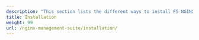 ```yaml
---
description: "This section lists the different ways to install F5 NGINX Management Suite, including NGINX Instance Manager."
title: Installation
weight: 99
url: /nginx-management-suite/installation/
---
```


